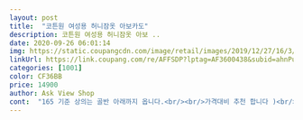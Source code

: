 ```yaml
---
layout: post 
title:  "코튼원 여성용 허니잠옷 아보카도" 
description: 코튼원 여성용 허니잠옷 아보 ..
date: 2020-09-26 06:01:14 
img: https://static.coupangcdn.com/image/retail/images/2019/12/27/16/3/14b60274-9617-4b48-8235-25e8377e657d.jpg 
linkUrl: https://link.coupang.com/re/AFFSDP?lptag=AF3600438&subid=ahnPublicAsk&pageKey=1130755457&itemId=2098582930&vendorItemId=70097464773&traceid=V0-113-1922f834409436b3 
categories: [1001] 
color: CF36BB 
price: 14900 
author: Ask View Shop 
cont:  "165 기준 상의는 골반 아래까지 옵니다.<br/><br/>가격대비 추천 합니다 )<br/>계속 세탁하면 늘어나서 오래 못 입을 거 같긴 하지만,<br/>너무너무 귀여워요!<br/>딱 지금 계절에 입기 좋은 잠옷이에요.<br/><br/>바지도 길어서 짤뚱하지 않네요.<br/><br/>볕 좋을 날 오전에 빨아서 널어놓으면 오후 34시쯤에 마르네요.<br/><br/>보들보들하고 잘 늘어나는 재질이에요.<br/><br/>사진 그대로고 너무 귀엽고요 소재부드럽구 좋아용<br/>완전 귀여움 ㅜㅜㅜ<br/>원단 자체가 가벼워서 그런가봐요.<br/><br/>작을 줄 알고 일부러 XL 시켰는데<br/>짱 부드럽고 엄마가 탐내서 저랑 둘이 커플로 샀어요<br/>팔이 긴 편인데 팔등뼈까지 다 덮는 정도고요,<br/>품이 넉넉하게 남을 정도로 사이즈에 여유 있어요.<br/><br/>화면과 동일한 디자인입니당.<br/><br/>" 
---
```

